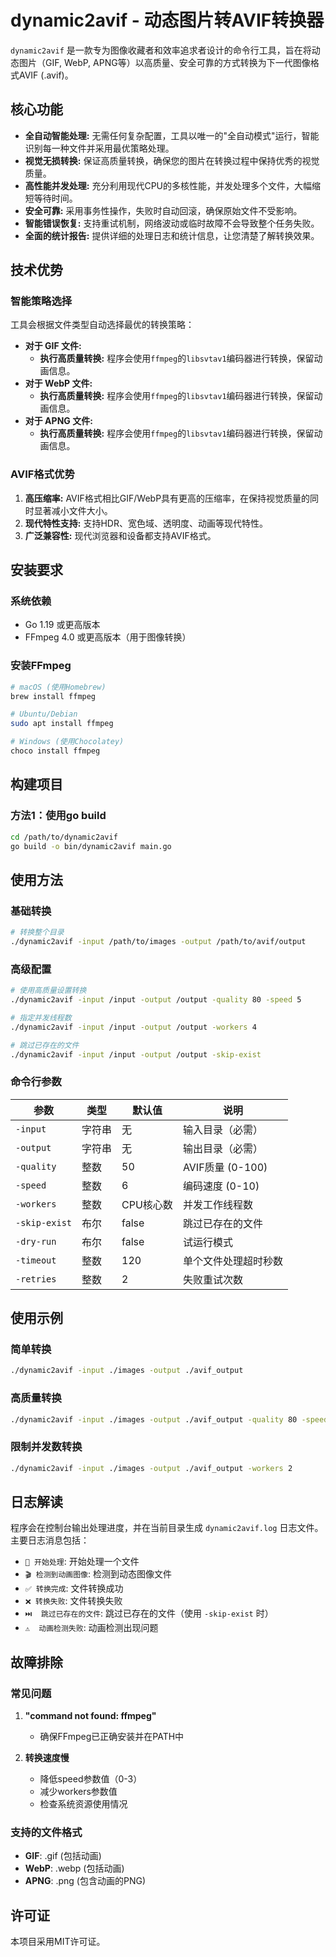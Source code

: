 # dynamic2avif - 动态图片转AVIF转换器

`dynamic2avif` 是一款专为图像收藏者和效率追求者设计的命令行工具，旨在将动态图片（GIF, WebP, APNG等）以高质量、安全可靠的方式转换为下一代图像格式AVIF (.avif)。

## 核心功能

- **全自动智能处理:** 无需任何复杂配置，工具以唯一的"全自动模式"运行，智能识别每一种文件并采用最优策略处理。
- **视觉无损转换:** 保证高质量转换，确保您的图片在转换过程中保持优秀的视觉质量。
- **高性能并发处理:** 充分利用现代CPU的多核性能，并发处理多个文件，大幅缩短等待时间。
- **安全可靠:** 采用事务性操作，失败时自动回滚，确保原始文件不受影响。
- **智能错误恢复:** 支持重试机制，网络波动或临时故障不会导致整个任务失败。
- **全面的统计报告:** 提供详细的处理日志和统计信息，让您清楚了解转换效果。

## 技术优势

### 智能策略选择

工具会根据文件类型自动选择最优的转换策略：

- **对于 GIF 文件:**
  - **执行高质量转换:** 程序会使用`ffmpeg`的`libsvtav1`编码器进行转换，保留动画信息。
- **对于 WebP 文件:**
  - **执行高质量转换:** 程序会使用`ffmpeg`的`libsvtav1`编码器进行转换，保留动画信息。
- **对于 APNG 文件:**
  - **执行高质量转换:** 程序会使用`ffmpeg`的`libsvtav1`编码器进行转换，保留动画信息。

### AVIF格式优势

1. **高压缩率:** AVIF格式相比GIF/WebP具有更高的压缩率，在保持视觉质量的同时显著减小文件大小。
2. **现代特性支持:** 支持HDR、宽色域、透明度、动画等现代特性。
3. **广泛兼容性:** 现代浏览器和设备都支持AVIF格式。

## 安装要求

### 系统依赖
- Go 1.19 或更高版本
- FFmpeg 4.0 或更高版本（用于图像转换）

### 安装FFmpeg
```bash
# macOS (使用Homebrew)
brew install ffmpeg

# Ubuntu/Debian
sudo apt install ffmpeg

# Windows (使用Chocolatey)
choco install ffmpeg
```

## 构建项目

### 方法1：使用go build
```bash
cd /path/to/dynamic2avif
go build -o bin/dynamic2avif main.go
```

## 使用方法

### 基础转换
```bash
# 转换整个目录
./dynamic2avif -input /path/to/images -output /path/to/avif/output
```

### 高级配置
```bash
# 使用高质量设置转换
./dynamic2avif -input /input -output /output -quality 80 -speed 5

# 指定并发线程数
./dynamic2avif -input /input -output /output -workers 4

# 跳过已存在的文件
./dynamic2avif -input /input -output /output -skip-exist
```

### 命令行参数

| 参数 | 类型 | 默认值 | 说明 |
|------|------|--------|------|
| `-input` | 字符串 | 无 | 输入目录（必需） |
| `-output` | 字符串 | 无 | 输出目录（必需） |
| `-quality` | 整数 | 50 | AVIF质量 (0-100) |
| `-speed` | 整数 | 6 | 编码速度 (0-10) |
| `-workers` | 整数 | CPU核心数 | 并发工作线程数 |
| `-skip-exist` | 布尔 | false | 跳过已存在的文件 |
| `-dry-run` | 布尔 | false | 试运行模式 |
| `-timeout` | 整数 | 120 | 单个文件处理超时秒数 |
| `-retries` | 整数 | 2 | 失败重试次数 |

## 使用示例

### 简单转换
```bash
./dynamic2avif -input ./images -output ./avif_output
```

### 高质量转换
```bash
./dynamic2avif -input ./images -output ./avif_output -quality 80 -speed 4
```

### 限制并发数转换
```bash
./dynamic2avif -input ./images -output ./avif_output -workers 2
```

## 日志解读

程序会在控制台输出处理进度，并在当前目录生成 `dynamic2avif.log` 日志文件。主要日志消息包括：

- `🔄 开始处理`: 开始处理一个文件
- `🎬 检测到动画图像`: 检测到动态图像文件
- `✅ 转换完成`: 文件转换成功
- `❌ 转换失败`: 文件转换失败
- `⏭️  跳过已存在的文件`: 跳过已存在的文件（使用 `-skip-exist` 时）
- `⚠️  动画检测失败`: 动画检测出现问题

## 故障排除

### 常见问题

1. **"command not found: ffmpeg"**
   - 确保FFmpeg已正确安装并在PATH中

2. **转换速度慢**
   - 降低speed参数值（0-3）
   - 减少workers参数值
   - 检查系统资源使用情况

### 支持的文件格式

- **GIF**: .gif (包括动画)
- **WebP**: .webp (包括动画)
- **APNG**: .png (包含动画的PNG)

## 许可证

本项目采用MIT许可证。